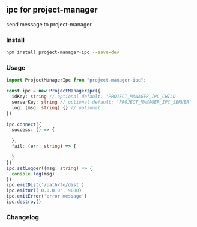 ## ipc for project-manager

send message to project-manager

### Install

```bash
npm install project-manager-ipc --save-dev
```

### Usage

```ts
import ProjectManagerIpc from "project-manager-ipc";

const ipc = new ProjectManagerIpc({
  idKey: string // optional default: 'PROJECT_MANAGER_IPC_CHILD'
  serverKey: string // optional default: 'PROJECT_MANAGER_IPC_SERVER'
  log: (msg: string) {} // optional
})

ipc.connect({
  success: () => {

  },
  fail: (err: string) => {

  }
})
ipc.setLogger((msg: string) => {
  console.log(msg)
})
ipc.emitDist('/path/to/dist')
ipc.emitUrl('0.0.0.0', 9000)
ipc.emitError('error message')
ipc.destroy()
```

### Changelog
